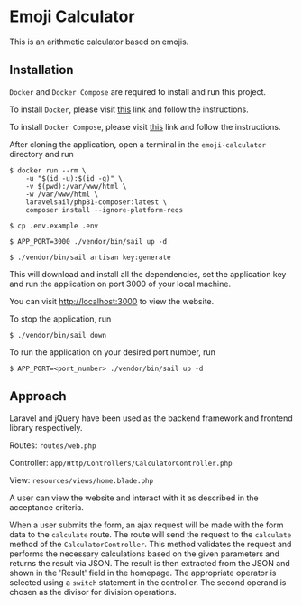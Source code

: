# Emoji Calculator

This is an arithmetic calculator based on emojis.

## Installation

`Docker` and `Docker Compose` are required to install and run this project.

To install `Docker`, please visit [this](https://docs.docker.com/get-docker/) link and follow the instructions.

To install `Docker Compose`, please visit [this](https://docs.docker.com/compose/install/) link and follow the instructions.

After cloning the application, open a terminal in the `emoji-calculator` directory and run

```
$ docker run --rm \
    -u "$(id -u):$(id -g)" \
    -v $(pwd):/var/www/html \
    -w /var/www/html \
    laravelsail/php81-composer:latest \
    composer install --ignore-platform-reqs

$ cp .env.example .env

$ APP_PORT=3000 ./vendor/bin/sail up -d

$ ./vendor/bin/sail artisan key:generate
```

This will download and install all the dependencies, set the application key and run the application on port 3000 of your local machine.

You can visit [http://localhost:3000](http://localhost:3000) to view the website.

To stop the application, run

```
$ ./vendor/bin/sail down
```

To run the application on your desired port number, run

```
$ APP_PORT=<port_number> ./vendor/bin/sail up -d
```

## Approach

Laravel and jQuery have been used as the backend framework and frontend library respectively.

Routes: `routes/web.php`

Controller: `app/Http/Controllers/CalculatorController.php`

View: `resources/views/home.blade.php`

A user can view the website and interact with it as described in the acceptance criteria.

When a user submits the form, an ajax request will be made with the form data to the `calculate` route. The route will send the request to the `calculate` method of the `CalculatorController`. This method validates the request and performs the necessary calculations based on the given parameters and returns the result via JSON. The result is then extracted from the JSON and shown in the 'Result' field in the homepage. The appropriate operator is selected using a `switch` statement in the controller. The second operand is chosen as the divisor for division operations.
